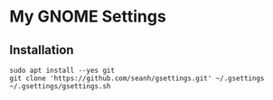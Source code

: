 My GNOME Settings
=================

Installation
------------

```terminal
sudo apt install --yes git
git clone 'https://github.com/seanh/gsettings.git' ~/.gsettings
~/.gsettings/gsettings.sh
```
